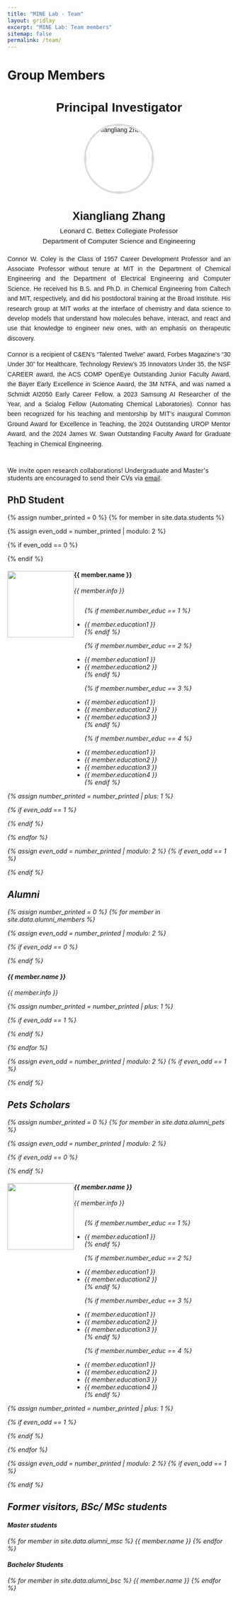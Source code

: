 ```yaml
---
title: "MINE Lab - Team"
layout: gridlay
excerpt: "MINE Lab: Team members"
sitemap: false
permalink: /team/
---
```


# Group Members

<!-- Jump to [staff](#staff), [master and bachelor students](#master-and-bachelor-students), [alumni](#alumni), [administrative support](#administrative-support), [lab visitors](#lab-visitors). -->

<div style="text-align: center; margin: 40px auto; max-width: 800px; font-family: Arial, sans-serif;">
  <!-- Title -->
  <h1 style="font-size: 2em; font-weight: bold; margin-bottom: 20px;">Principal Investigator</h1>

  <!-- Profile Image -->
  <div style="margin-bottom: 20px;">
  <img src="https://raw.githubusercontent.com/MINE-Lab-ND/MINE-Lab-ND.github.io/refs/heads/gh-pages/images/xzhang.png"
      alt="Xiangliang Zhang" 
      style="width: 150px; height: 150px; object-fit: cover; border-radius: 50%; border: 4px solid #ddd;">
  </div>

  <!-- Name and Title -->
  <h2 style="font-size: 1.8em; font-weight: bold; margin-bottom: 10px;">Xiangliang Zhang</h2>
  <p style="font-size: 1.1em; margin: 5px 0;"> Leonard C. Bettex Collegiate Professor</p>
  <p style="font-size: 1.1em; margin: 5px 0;">Department of Computer Science and Engineering</p>

  <!-- Social Links -->
  <!-- <div style="margin: 20px 0;">
    <a href="mailto:example@domain.com" style="text-decoration: none; margin-right: 15px;">
      <img src="path/to/email-icon.png" alt="Email" style="width: 24px; height: 24px;">
    </a>
    <a href="https://linkedin.com/in/connorwcoley" style="text-decoration: none;">
      <img src="path/to/linkedin-icon.png" alt="LinkedIn" style="width: 24px; height: 24px;">
    </a>
  </div> -->

  <!-- Description -->
  <div style="text-align: justify; line-height: 1.6; font-size: 1em; margin-top: 20px;">
    <p>
      Connor W. Coley is the Class of 1957 Career Development Professor and an Associate Professor without tenure at MIT 
      in the Department of Chemical Engineering and the Department of Electrical Engineering and Computer Science. 
      He received his B.S. and Ph.D. in Chemical Engineering from Caltech and MIT, respectively, and did his postdoctoral 
      training at the Broad Institute. His research group at MIT works at the interface of chemistry and data science to 
      develop models that understand how molecules behave, interact, and react and use that knowledge to engineer new ones, 
      with an emphasis on therapeutic discovery.
    </p>
    <p>
      Connor is a recipient of C&EN’s “Talented Twelve” award, Forbes Magazine’s “30 Under 30” for Healthcare, Technology Review’s 
      35 Innovators Under 35, the NSF CAREER award, the ACS COMP OpenEye Outstanding Junior Faculty Award, the Bayer Early 
      Excellence in Science Award, the 3M NTFA, and was named a Schmidt AI2050 Early Career Fellow, a 2023 Samsung AI Researcher 
      of the Year, and a Scialog Fellow (Automating Chemical Laboratories). Connor has been recognized for his teaching and 
      mentorship by MIT’s inaugural Common Ground Award for Excellence in Teaching, the 2024 Outstanding UROP Mentor Award, 
      and the 2024 James W. Swan Outstanding Faculty Award for Graduate Teaching in Chemical Engineering.
    </p>
  </div>
</div>


<p>
  We invite open research collaborations! Undergraduate and Master's students are encouraged to send their CVs via <a href="mailto:minelab.nd.cs@gmail.com">email</a>. 
</p>


## PhD Student
{% assign number_printed = 0 %}
{% for member in site.data.students %}

{% assign even_odd = number_printed | modulo: 2 %}

{% if even_odd == 0 %}
<div class="row">
{% endif %}

<div class="col-sm-6 clearfix">
<img src="{{ site.url }}{{ site.baseurl }}/images/{{ member.photo }}" 
     class="img-responsive" 
     style="width: 150px; height: 150px; float: left;" />
     
  <h4>{{ member.name }}</h4>
  <i>{{ member.info }} <!-- <br>email: <{{ member.email }}></i> -->
  <ul style="overflow: hidden">

  {% if member.number_educ == 1 %}
  <li> {{ member.education1 }} </li>
  {% endif %}

  {% if member.number_educ == 2 %}
  <li> {{ member.education1 }} </li>
  <li> {{ member.education2 }} </li>
  {% endif %}

  {% if member.number_educ == 3 %}
  <li> {{ member.education1 }} </li>
  <li> {{ member.education2 }} </li>
  <li> {{ member.education3 }} </li>
  {% endif %}

  {% if member.number_educ == 4 %}
  <li> {{ member.education1 }} </li>
  <li> {{ member.education2 }} </li>
  <li> {{ member.education3 }} </li>
  <li> {{ member.education4 }} </li>
  {% endif %}

  </ul>
</div>

{% assign number_printed = number_printed | plus: 1 %}

{% if even_odd == 1 %}
</div>
{% endif %}

{% endfor %}

{% assign even_odd = number_printed | modulo: 2 %}
{% if even_odd == 1 %}
</div>
{% endif %}


## Alumni
{% assign number_printed = 0 %}
{% for member in site.data.alumni_members %}

{% assign even_odd = number_printed | modulo: 2 %}

{% if even_odd == 0 %}
<div class="row">
{% endif %}

<div class="col-sm-6 clearfix">
  <h4>{{ member.name }}</h4>
  <i>{{ member.info }}</i>
</div>

{% assign number_printed = number_printed | plus: 1 %}

{% if even_odd == 1 %}
</div>
{% endif %}

{% endfor %}

{% assign even_odd = number_printed | modulo: 2 %}
{% if even_odd == 1 %}
</div>
{% endif %}


## Pets Scholars


{% assign number_printed = 0 %}
{% for member in site.data.alumni_pets %}

{% assign even_odd = number_printed | modulo: 2 %}

{% if even_odd == 0 %}
<div class="row">
{% endif %}

<div class="col-sm-6 clearfix">
<img src="{{ site.url }}{{ site.baseurl }}/images/{{ member.photo }}" 
     class="img-responsive" 
     style="width: 150px; height: 150px; float: left;" />

  <h4>{{ member.name }}</h4>
  <i>{{ member.info }} <!-- <br>email: <{{ member.email }}></i> -->
  <ul style="overflow: hidden">

  {% if member.number_educ == 1 %}
  <li> {{ member.education1 }} </li>
  {% endif %}

  {% if member.number_educ == 2 %}
  <li> {{ member.education1 }} </li>
  <li> {{ member.education2 }} </li>
  {% endif %}

  {% if member.number_educ == 3 %}
  <li> {{ member.education1 }} </li>
  <li> {{ member.education2 }} </li>
  <li> {{ member.education3 }} </li>
  {% endif %}

  {% if member.number_educ == 4 %}
  <li> {{ member.education1 }} </li>
  <li> {{ member.education2 }} </li>
  <li> {{ member.education3 }} </li>
  <li> {{ member.education4 }} </li>
  {% endif %}

  </ul>
</div>

{% assign number_printed = number_printed | plus: 1 %}

{% if even_odd == 1 %}
</div>
{% endif %}

{% endfor %}

{% assign even_odd = number_printed | modulo: 2 %}
{% if even_odd == 1 %}
</div>
{% endif %}



## Former visitors, BSc/ MSc students

<div class="col-sm-4 clearfix">
<h4>Master students</h4>
{% for member in site.data.alumni_msc %}
{{ member.name }}
{% endfor %}
</div>

<div class="col-sm-4 clearfix">
<h4>Bachelor Students</h4>
{% for member in site.data.alumni_bsc %}
{{ member.name }}
{% endfor %}
</div>


<!-- ## Administrative Support
<a href="mailto:Rijsewijk@Physics.LeidenUniv.nl">Ellie van Rijsewijk</a> is helping us (and other groups) with administration. -->
